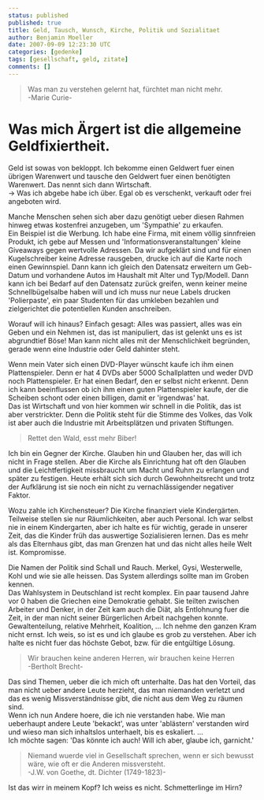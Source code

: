 ```yaml
---
status: published
published: true
title: Geld, Tausch, Wunsch, Kirche, Politik und Sozialitaet
author: Benjamin Moeller
date: 2007-09-09 12:23:30 UTC
categories: [gedenke]
tags: [gesellschaft, geld, zitate]
comments: []
---
```


> Was man zu verstehen gelernt hat, fürchtet man nicht mehr.  
> -Marie Curie-  

# Was mich Ärgert ist die allgemeine Geldfixiertheit.

Geld ist sowas von bekloppt. Ich bekomme einen Geldwert fuer einen übrigen Warenwert und tausche den Geldwert fuer einen benötigten Warenwert. Das nennt sich dann Wirtschaft.  
-> Was ich abgebe habe ich über. Egal ob es verschenkt, verkauft oder frei angeboten wird.

Manche Menschen sehen sich aber dazu genötigt ueber diesen Rahmen hinweg etwas kostenfrei anzugeben, um 'Sympathie' zu erkaufen.  
Ein Beispiel ist die Werbung. Ich habe eine Firma, mit einem völlig sinnfreien Produkt, ich gebe auf Messen und 'Informationsveranstaltungen' kleine Giveaways gegen wertvolle Adressen. Da wir aufgeklärt sind und für einen Kugelschreiber keine Adresse rausgeben, drucke ich auf die Karte noch einen Gewinnspiel. Dann kann ich gleich den Datensatz erweitern um Geb-Datum und vorhandene Autos im Haushalt mit Alter und Typ/Modell. Dann kann ich bei Bedarf auf den Datensatz zurück greifen, wenn keiner meine Schnellbügelsalbe haben will und ich muss nur neue Labels drucken 'Polierpaste', ein paar Studenten für das umkleben bezahlen und zielgerichtet die potentiellen Kunden anschreiben.  

Worauf will ich hinaus? Einfach gesagt: Alles was passiert, alles was ein Geben und ein Nehmen ist, das ist manipuliert, das ist gelenkt uns es ist abgrundtief Böse! Man kann nicht alles mit der Menschlichkeit begründen, gerade wenn eine Industrie oder Geld dahinter steht.

Wenn mein Vater sich einen DVD-Player wünscht kaufe ich ihm einen Plattenspieler. Denn er hat 4 DVDs aber 5000 Schallplatten und weder DVD noch Plattenspieler. Er hat einen Bedarf, den er selbst nicht erkennt. Denn ich kann beeinflussen ob ich ihm einen guten Plattenspieler kaufe, der die Scheiben schont oder einen billigen, damit er 'irgendwas' hat.  
Das ist Wirtschaft und von hier kommen wir schnell in die Politik, das ist aber verstrickter. Denn die Politik steht für die Stimme des Volkes, das Volk ist aber auch die Industrie mit Arbeitsplätzen und privaten Stiftungen.  

> Rettet den Wald, esst mehr Biber!

Ich bin ein Gegner der Kirche. Glauben hin und Glauben her, das will ich nicht in Frage stellen. Aber die Kirche als Einrichtung hat oft den Glauben und die Leichtfertigkeit missbraucht um Macht und Ruhm zu erlangen und später zu festigen. Heute erhält sich sich durch Gewohnheitsrecht und trotz der Aufklärung ist sie noch ein nicht zu vernachlässigender negativer Faktor.  

Wozu zahle ich Kirchensteuer? Die Kirche finanziert viele Kindergärten.  
Teilweise stellen sie nur Räumlichkeiten, aber auch Personal. Ich war selbst nie in einem Kindergarten, aber ich halte es für wichtig, gerade in unserer Zeit, das die Kinder früh das auswertige Sozialisieren lernen. Das es mehr als das Elternhaus gibt, das man Grenzen hat und das nicht alles heile Welt ist. Kompromisse.

Die Namen der Politik sind Schall und Rauch. Merkel, Gysi, Westerwelle, Kohl und wie sie alle heissen. Das System allerdings sollte man im Groben kennen.  
Das Wahlsystem in Deutschland ist recht komplex. Ein paar tausend Jahre vor 0 haben die Griechen eine Demokratie gehabt. Sie teilten zwischen Arbeiter und Denker, in der Zeit kam auch die Diät, als Entlohnung fuer die Zeit, in der man nicht seiner Bürgerlichen Arbeit nachgehen konnte.  
Gewaltenteilung, relative Mehrheit, Koalition, ... Ich nehme den ganzen Kram nicht ernst. Ich weis, so ist es und ich glaube es grob zu verstehen. Aber ich halte es nicht fuer das höchste Gebot, bzw. für die entgültige Lösung.  

> Wir brauchen keine anderen Herren, wir brauchen keine Herren  
> -Bertholt Brecht-

Das sind Themen, ueber die ich mich oft unterhalte. Das hat den Vorteil, das man nicht ueber andere Leute herzieht, das man niemanden verletzt und das es wenig Missverständnisse gibt, die nicht aus dem Weg zu räumen sind.  
Wenn ich nun Andere hoere, die ich nie verstanden habe. Wie man ueberhaupt andere Leute 'bekackt', was unter 'ablästern' verstanden wird und wieso man sich inhaltslos unterhaelt, bis es eskaliert. ...  
Ich möchte sagen: 'Das könnte ich auch! Will ich aber, glaube ich, garnicht.'

> Niemand wuerde viel in Gesellschaft sprechen, wenn er sich bewusst wäre, wie oft er die Anderen missversteht.  
> -J.W. von Goethe, dt. Dichter (1749-1823)-  

Ist das wirr in meinem Kopf? Ich weiss es nicht. Schmetterlinge im Hirn?
